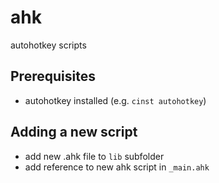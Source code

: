 # ahk
autohotkey scripts

## Prerequisites
 - autohotkey installed (e.g. `cinst autohotkey`)

## Adding a new script
 - add new .ahk file to `lib` subfolder
 - add reference to new ahk script in `_main.ahk` 
